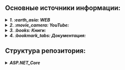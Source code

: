 ## Основные источники информации:

<details> <summary><b><i>1. :earth_asia: WEB</i></b></summary>
   <ul>
      <li>
         <details> <summary><b><i> :recycle: ASP.NET Core:</i></b></summary>
            <ul>
               <li> :speech_balloon: <i> ASP.NET Core </i> - https://metanit.com/sharp/aspnet6/</li>
               <li> :speech_balloon: <i> ASP.NET Core MVC </i> - https://metanit.com/sharp/aspnetmvc/</li>
               <li> :speech_balloon: <i> ASP.NET Core Razor Pages </i> - https://metanit.com/sharp/razorpages/ </li>
               <li> :speech_balloon: <i> ASP.NET Core Blazor </i> - https://metanit.com/sharp/blazor/ </li>
            </ul>
         </details>
      </li>
   </ul>  

</details>

<details> <summary><b><i>2. :movie_camera: YouTube:</i></b></summary>
   <ul>
      <li>
         <details> <summary><b><i> :recycle: ASP.NET Core:</i></b></summary>
            <ul>
               <li> :link: Семен Алексеев - https://www.youtube.com/@alekseev74/playlists</li>
               <li> :link: Просто программист - https://www.youtube.com/@RadmirT/playlists</li>
               <li> :link: Cleannetcode - https://www.youtube.com/@Cleannetcode/playlists</li>
               <li> :link: Програмысли - https://www.youtube.com/@Dev-lessons</li>
               <li> :link: АйтишныйДомосед - https://www.youtube.com/@ITHomester/playlists</li>
            </ul>
         </details>
      </li>
   </ul>  
</details>

<details> <summary><b><i>3. :books: Книги:</i></b></summary>
   <ul>
      <li>
         <details> <summary><b><i> :recycle: ASP.NET Core:</i></b></summary>
            <ul>
               <li>:book: Эндрю Лок - "ASP.NET Core в действии"</li>
            </ul>
         </details>
      </li>
   </ul>  
   
</details>

<details> <summary><b><i>4. :bookmark_tabs: Документация:</i></b></summary>
   <ul>
      <li>
         <details> <summary><b><i> :recycle: ASP.NET Core:</i></b></summary>
            <ul>
               <li>:mag_right: MSDN: https://learn.microsoft.com/ru-ru/aspnet/core/?view=aspnetcore-7.0</li>
            </ul>
         </details>
      </li>
   </ul> 
   
</details>


## Структура репозитория:
<details>
   <summary><b><i>ASP.NET_Core</i></b></summary>
   
   * *[MVC/METANIT_Tutorial](ASP.NET_Core/MVC/01_METANIT_Tutorial/Description.md) - Учебные проекты по туториалу METANIT.COM/ASP.NET Core*
   * *[Razor/METANIT_RazorTutorial](ASP.NET_Core/Razor/01_METANIT_RazorTutorial/Description.md) - Учебные проекты по туториалу METANIT.COM/ASP.NET Core Razor Pages*
   * *[MVC/METANIT_MVCTutorial](ASP.NET_Core/MVC/02_METANIT_MVCTutorial/Description.md) - Учебные проекты по туториалу METANIT.COM/ASP.NET Core MVC*
   * *[Blazor/METANIT_BlazorTutorial](ASP.NET_Core/Blazor/01_METANIT_BlazorTutorial/Description.md) - Учебные проекты по туториалу METANIT.COM/ASP.NET Blazor*
   * *[MVC/03_CompanySite](ASP.NET_Core/MVC/03_CompanySite/) - "Создание сайта" по серии уроков https://www.youtube.com/@alekseev74/playlists*
   * *[MVC/04_SimpleWebSite](ASP.NET_Core/MVC/04_SimpleWebSite/) - "Форма сайта" по серии уроков https://www.youtube.com/watch?v=xNLhFNxYAWQ*
   * *[WebAPI](ASP.NET_Core/WebAPI/) - по серии уроков*
   * 
</details>








